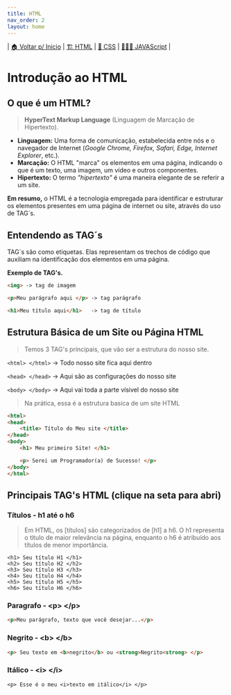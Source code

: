 ```yaml
---
title: HTML
nav_order: 2
layout: home
---
```


| [🏠 Voltar p/ Inicio](../) | [🏗️ HTML](./html.md) | [💈 CSS](./css.md) | [👨🏻‍💻 JAVAScript](./js.md) |


# Introdução ao HTML
## O que é um HTML?
> **HyperText Markup Language** (Linguagem de Marcação de Hipertexto).

- **Linguagem:** Uma forma de comunicação, estabelecida entre nós e o navegador de Internet (*Google Chrome, Firefox, Safari, Edge, Internet Explorer*, etc.).
- **Marcação:** O HTML "marca" os elementos em uma página, indicando o que é um texto, uma imagem, um vídeo e outros componentes.
- **Hipertexto:** O termo *"hipertexto"* é uma maneira elegante de se referir a um site.

**Em resumo,** o HTML é a tecnologia empregada para identificar e estruturar os elementos presentes em uma página de internet ou site, através do uso de TAG´s.

## Entendendo as TAG´s
TAG´s são como etiquetas. Elas representam os trechos de código que auxiliam na identificação dos elementos em uma página.


**Exemplo de TAG's.**
```html	
<img> -> tag de imagem

<p>Meu parágrafo aqui </p> -> tag parágrafo 

<h1>Meu título aqui</h1>   -> tag de título
```

## Estrutura Básica de um Site ou Página HTML

> Temos 3 TAG's principais, que vão ser a estrutura do nosso site.

`<html> </html>`  -> Todo nosso site fica aqui dentro

`<head> </head>`  -> Aqui são as configurações do nosso site

`<body> </body>`  -> Aqui vai toda a parte vísivel do nosso site

> Na prática, essa é a estrutura basica de um site HTML

```html
<html> 
<head> 
	<title> Título do Meu site </title>
</head>
<body>
	<h1> Meu primeiro Site! </h1>

	<p> Serei um Programador(a) de Sucesso! </p>
</body>
</html>
```

## Principais TAG's HTML (clique na seta para abri)

### Títulos - h1 até o h6

> Em HTML, os [títulos] são categorizados de [h1] a h6. O h1 representa o título de maior relevância na página, enquanto o h6 é atribuído aos títulos de menor importância.

```
<h1> Seu título H1 </h1>
<h2> Seu título H2 </h2>
<h3> Seu título H3 </h3>
<h4> Seu título H4 </h4>
<h5> Seu título H5 </h5>
<h6> Seu título H6 </h6>
```

### Paragrafo - &lt;p&gt; &lt;/p&gt; 

```html
<p>Meu parágrafo, texto que você desejar...</p>
```

### Negrito - &lt;b&gt; &lt;/b&gt; 

```html
<p> Seu texto em <b>negrito</b> ou <strong>Negrito<strong> </p>
```
### Itálico  - &lt;i&gt; &lt;/i&gt;

```
<p> Esse é o meu <i>texto em itálico</i> </p>
```